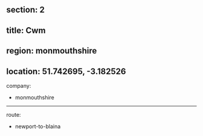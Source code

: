 section: 2
----
title: Cwm
----
region: monmouthshire
----
location: 51.742695, -3.182526
----
company:
- monmouthshire
----
route:
- newport-to-blaina
